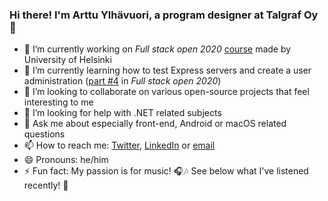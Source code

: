 ### Hi there! I'm Arttu Ylhävuori, a program designer at Talgraf Oy 👋

- 🔭 I’m currently working on _Full stack open 2020_ [course](https://fullstackopen.com/en) made by University of Helsinki
- 🌱 I’m currently learning how to test Express servers and create a user administration ([part #4](https://fullstackopen.com/en/part4) in _Full stack open 2020_)
- 👯 I’m looking to collaborate on various open-source projects that feel interesting to me
- 🤔 I’m looking for help with .NET related subjects
- 💬 Ask me about especially front-end, Android or macOS related questions
- 📫 How to reach me: [Twitter](https://twitter.com/arttuylh), [LinkedIn](https://www.linkedin.com/in/arttuylh/) or [email](mailto:arttu.ylhavuori(a)hotmail.com)
- 😄 Pronouns: he/him
- ⚡ Fun fact: My passion is for music! 🎧🎶 See below what I've listened recently! 🙂
